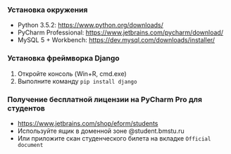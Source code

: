 ### Установка окружения
* Python 3.5.2: https://www.python.org/downloads/
* PyCharm Professional: https://www.jetbrains.com/pycharm/download/
* MySQL 5 + Workbench: https://dev.mysql.com/downloads/installer/

### Установка фреймворка Django
1. Откройте консоль (Win+R, cmd.exe)
2. Выполните команду `pip install django`

### Получение бесплатной лицензии на PyCharm Pro для студентов
 * https://www.jetbrains.com/shop/eform/students
 * Используйте ящик в доменной зоне @student.bmstu.ru
 * Или приложите скан студенческого билета на вкладке `Official document`
